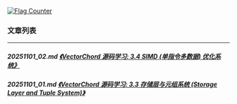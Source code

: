 <a rel="nofollow" href="http://info.flagcounter.com/h9V1"  ><img src="http://s03.flagcounter.com/count/h9V1/bg_FFFFFF/txt_000000/border_CCCCCC/columns_2/maxflags_12/viewers_0/labels_0/pageviews_0/flags_0/"  alt="Flag Counter"  border="0"  ></a>  
  
### 文章列表  
----  
##### 20251101_02.md   [《VectorChord 源码学习: 3.4 SIMD (单指令多数据) 优化系统》](20251101_02.md)  
##### 20251101_01.md   [《VectorChord 源码学习: 3.3 存储层与元组系统 (Storage Layer and Tuple System)》](20251101_01.md)  
